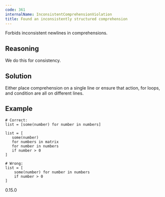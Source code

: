 ```yaml
---
code: 361
internalName: InconsistentComprehensionViolation
title: Found an inconsistently structured comprehension
---
```


Forbids inconsistent newlines in comprehensions.

## Reasoning
We do this for consistency.

## Solution
Either place comprehension on a single line or ensure that action,
for loops, and condition are all on different lines.

## Example

    # Correct:
    list = [some(number) for number in numbers]
    
    list = [
       some(number)
       for numbers in matrix
       for number in numbers
       if number > 0
    ]
    
    # Wrong:
    list = [
        some(number) for number in numbers
        if number > 0
    ]

<div class="versionadded">

0.15.0

</div>